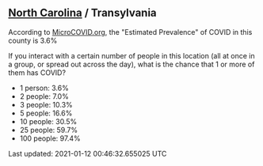 
## [North Carolina](/united-states/north-carolina) / Transylvania

According to [MicroCOVID.org](http://microcovid.org),
the "Estimated Prevalence" of COVID in this county is 3.6%

If you interact with a certain number of people in this location
(all at once in a group, or spread out across the day), what is the chance that
1 or more of them has COVID?

- 1 person: 3.6%
- 2 people: 7.0%
- 3 people: 10.3%
- 5 people: 16.6%
- 10 people: 30.5%
- 25 people: 59.7%
- 100 people: 97.4%

Last updated: 2021-01-12 00:46:32.655025 UTC
